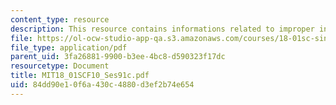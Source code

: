 ```yaml
---
content_type: resource
description: This resource contains informations related to improper integrals.
file: https://ol-ocw-studio-app-qa.s3.amazonaws.com/courses/18-01sc-single-variable-calculus-fall-2010/84dd90e10f6a430c4880d3ef2b74e654_MIT18_01SCF10_Ses91c.pdf
file_type: application/pdf
parent_uid: 3fa26881-9900-b3ee-4bc8-d590323f17dc
resourcetype: Document
title: MIT18_01SCF10_Ses91c.pdf
uid: 84dd90e1-0f6a-430c-4880-d3ef2b74e654
---
```

